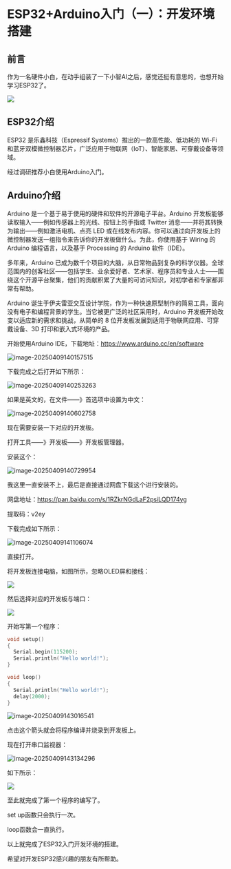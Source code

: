 # ESP32+Arduino入门（一）：开发环境搭建

## 前言

作为一名硬件小白，在动手组装了一下小智AI之后，感觉还挺有意思的，也想开始学习ESP32了。

![](https://mingupupup.oss-cn-wuhan-lr.aliyuncs.com/imgs/%E5%B0%8F%E6%99%BAAI%E7%BB%84%E8%A3%85%E5%AE%8C%E6%88%90%E5%9B%BE.jpg)

## ESP32介绍

ESP32 是乐鑫科技（Espressif Systems）推出的一款高性能、低功耗的 Wi-Fi 和蓝牙双模微控制器芯片，广泛应用于物联网（IoT）、智能家居、可穿戴设备等领域。

经过调研推荐小白使用Arduino入门。

## Arduino介绍

Arduino 是一个基于易于使用的硬件和软件的开源电子平台。Arduino 开发板能够读取输入——例如传感器上的光线、按钮上的手指或 Twitter 消息——并将其转换为输出——例如激活电机、点亮 LED 或在线发布内容。你可以通过向开发板上的微控制器发送一组指令来告诉你的开发板做什么。为此，你使用基于 Wiring 的 Arduino 编程语言，以及基于 Processing 的 Arduino 软件（IDE）。

多年来，Arduino 已成为数千个项目的大脑，从日常物品到复杂的科学仪器。全球范围内的创客社区——包括学生、业余爱好者、艺术家、程序员和专业人士——围绕这个开源平台聚集，他们的贡献积累了大量的可访问知识，对初学者和专家都非常有帮助。

Arduino 诞生于伊夫雷亚交互设计学院，作为一种快速原型制作的简易工具，面向没有电子和编程背景的学生。当它被更广泛的社区采用时，Arduino 开发板开始改变以适应新的需求和挑战，从简单的 8 位开发板发展到适用于物联网应用、可穿戴设备、3D 打印和嵌入式环境的产品。

开始使用Arduino IDE，下载地址：https://www.arduino.cc/en/software

![image-20250409140157515](https://mingupupup.oss-cn-wuhan-lr.aliyuncs.com/imgs/image-20250409140157515.png)

下载完成之后打开如下所示：

![image-20250409140253263](https://mingupupup.oss-cn-wuhan-lr.aliyuncs.com/imgs/image-20250409140253263.png)

如果是英文的，在文件——》首选项中设置为中文：

![image-20250409140602758](https://mingupupup.oss-cn-wuhan-lr.aliyuncs.com/imgs/image-20250409140602758.png)

现在需要安装一下对应的开发板。

打开工具——》开发板——》开发板管理器。

安装这个：

![image-20250409140729954](https://mingupupup.oss-cn-wuhan-lr.aliyuncs.com/imgs/image-20250409140729954.png)

我这里一直安装不上，最后是直接通过网盘下载这个进行安装的。

网盘地址：https://pan.baidu.com/s/1RZkrNGdLaF2psiLQD174yg

提取码：v2ey

下载完成如下所示：

![image-20250409141106074](https://mingupupup.oss-cn-wuhan-lr.aliyuncs.com/imgs/image-20250409141106074.png)

直接打开。

将开发板连接电脑，如图所示，忽略OLED屏和接线：

![](https://mingupupup.oss-cn-wuhan-lr.aliyuncs.com/imgs/ESP32%E8%BF%9E%E6%8E%A5%E7%94%B5%E8%84%91.jpg)

然后选择对应的开发板与端口：

![](https://mingupupup.oss-cn-wuhan-lr.aliyuncs.com/imgs/%E9%80%89%E6%8B%A9%E5%BC%80%E5%8F%91%E6%9D%BF%E5%92%8C%E7%AB%AF%E5%8F%A3.gif)

开始写第一个程序：

```c
void setup() 
{ 
  Serial.begin(115200); 
  Serial.println("Hello world!");
}

void loop() 
{
  Serial.println("Hello world!");
  delay(2000);
}
```

![image-20250409143016541](https://mingupupup.oss-cn-wuhan-lr.aliyuncs.com/imgs/image-20250409143016541.png)

点击这个箭头就会将程序编译并烧录到开发板上。

现在打开串口监视器：

![image-20250409143134296](https://mingupupup.oss-cn-wuhan-lr.aliyuncs.com/imgs/image-20250409143134296.png)

如下所示：

![](https://mingupupup.oss-cn-wuhan-lr.aliyuncs.com/imgs/%E7%AC%AC%E4%B8%80%E4%B8%AA%E7%A8%8B%E5%BA%8F%E6%95%88%E6%9E%9C.gif)

至此就完成了第一个程序的编写了。

set up函数只会执行一次。

loop函数会一直执行。

以上就完成了ESP32入门开发环境的搭建。

希望对开发ESP32感兴趣的朋友有所帮助。
